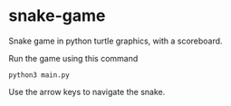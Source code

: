 # snake-game
Snake game in python turtle graphics, with a scoreboard.  

Run the game using this command
```
python3 main.py
```
Use the arrow keys to navigate the snake. 
